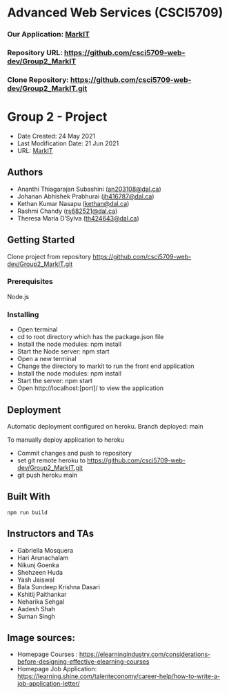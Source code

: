 # Advanced Web Services (CSCI5709)

### Our Application: [MarkIT](https://dal-markit.herokuapp.com/)
### Repository URL: https://github.com/csci5709-web-dev/Group2_MarkIT
### Clone Repository: https://github.com/csci5709-web-dev/Group2_MarkIT.git


# Group 2 - Project

* Date Created: 24 May 2021
* Last Modification Date: 21 Jun 2021
* URL: [MarkIT](https://dal-markit.herokuapp.com/) 

## Authors

* Ananthi Thiagarajan Subashini (an203108@dal.ca)
* Johanan Abhishek Prabhurai (jh416787@dal.ca)
* Kethan Kumar Nasapu (kethan@dal.ca) 
* Rashmi Chandy (rs682521@dal.ca) 
* Theresa Maria D’Sylva (th424643@dal.ca)


## Getting Started

Clone project from repository https://github.com/csci5709-web-dev/Group2_MarkIT.git

### Prerequisites

Node.js

### Installing

* Open terminal 
* cd to root directory which has the package.json file
* Install the node modules: npm install
* Start the Node server: npm start 
* Open a new terminal 
* Change the directory to markit to run the front end application
* Install the node modules: npm install
* Start the server: npm start
* Open http://localhost:[port]/ to view the application

## Deployment
Automatic deployment configured on heroku. 
Branch deployed: main

To manually deploy application to heroku 
* Commit changes and push to repository 
* set git remote heroku to https://github.com/csci5709-web-dev/Group2_MarkIT.git
* git push heroku main

## Built With

```
npm run build
```

## Instructors and TAs

* Gabriella Mosquera
* Hari Arunachalam
* Nikunj Goenka
* Shehzeen Huda
* Yash Jaiswal
* Bala Sundeep Krishna Dasari
* Kshitij Paithankar
* Neharika Sehgal
* Aadesh Shah
* Suman Singh

## Image sources:
* Homepage Courses : https://elearningindustry.com/considerations-before-designing-effective-elearning-courses
* Homepage Job Application: https://learning.shine.com/talenteconomy/career-help/how-to-write-a-job-application-letter/